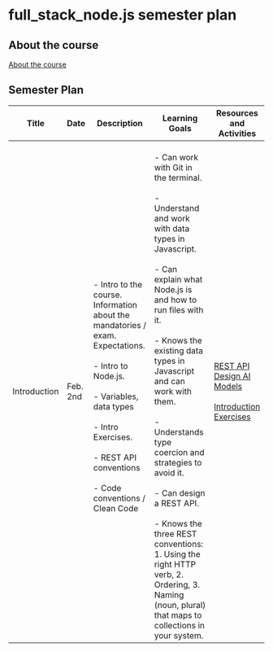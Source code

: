 # full_stack_node.js semester plan

## About the course

[About the course](00._Course_Material/00._Meta_Course_Material/about_the_course.md)

## Semester Plan


| Title | Date | Description | Learning Goals | Resources and Activities |
| --- | --- | --- | --- | --- |
| Introduction | Feb. 2nd | <br>          - Intro to the course. Information about the mandatories / exam. Expectations.<br><br>            - Intro to Node.js.<br><br>            - Variables, data types<br><br>            - Intro Exercises.<br><br>            - REST API conventions<br><br>            - Code conventions / Clean Code<br>         | <br>            - Can work with Git in the terminal. <br><br>            - Understand and work with data types in Javascript. <br><br>            - Can explain what Node.js is and how to run files with it. <br><br>            - Knows the existing data types in Javascript and can work with them.<br><br>            - Understands type coercion and strategies to avoid it. <br><br>            - Can design a REST API.<br><br>            - Knows the three REST conventions: 1. Using the right HTTP verb, 2. Ordering, 3. Naming (noun, plural) that maps to collections in your system.<br>         | [REST API Design AI Models](00._Course_Material/01._Assignments/01._Introduction/REST_API_Design_ai_models.md)<br><br>[Introduction Exercises](00._Course_Material/01._Assignments/01._Introduction/Introduction_Exercises.md) |
